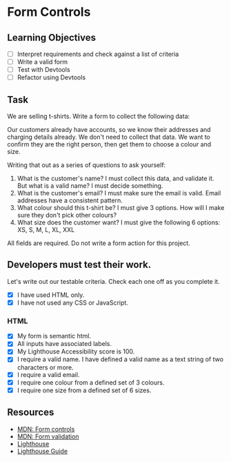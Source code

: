 # Form Controls

## Learning Objectives

<!--{{<objectives>}}>-->

- [ ] Interpret requirements and check against a list of criteria
- [ ] Write a valid form
- [ ] Test with Devtools
- [ ] Refactor using Devtools
<!--{{<objectives>}}>-->

## Task

We are selling t-shirts. Write a form to collect the following data:

Our customers already have accounts, so we know their addresses and charging details already. We don't need to collect that data. We want to confirm they are the right person, then get them to choose a colour and size.

Writing that out as a series of questions to ask yourself:

1. What is the customer's name? I must collect this data, and validate it. But what is a valid name? I must decide something.
2. What is the customer's email? I must make sure the email is valid. Email addresses have a consistent pattern.
3. What colour should this t-shirt be? I must give 3 options. How will I make sure they don't pick other colours?
4. What size does the customer want? I must give the following 6 options: XS, S, M, L, XL, XXL

All fields are required.
Do not write a form action for this project.

## Developers must test their work.

Let's write out our testable criteria. Check each one off as you complete it.

- [X] I have used HTML only.
- [x] I have not used any CSS or JavaScript.

### HTML

- [X] My form is semantic html.
- [X] All inputs have associated labels.
- [X] My Lighthouse Accessibility score is 100.
- [X] I require a valid name. I have defined a valid name as a text string of two characters or more.
- [X] I require a valid email.
- [X] I require one colour from a defined set of 3 colours.
- [X] I require one size from a defined set of 6 sizes.

## Resources

- [MDN: Form controls](https://developer.mozilla.org/en-US/docs/Learn/Forms)
- [MDN: Form validation](https://developer.mozilla.org/en-US/docs/Learn/Forms/Form_validation)
- [Lighthouse](https://developers.google.com/web/tools/lighthouse)
- [Lighthouse Guide](https://programming.codeyourfuture.io/guides/testing/lighthouse)
